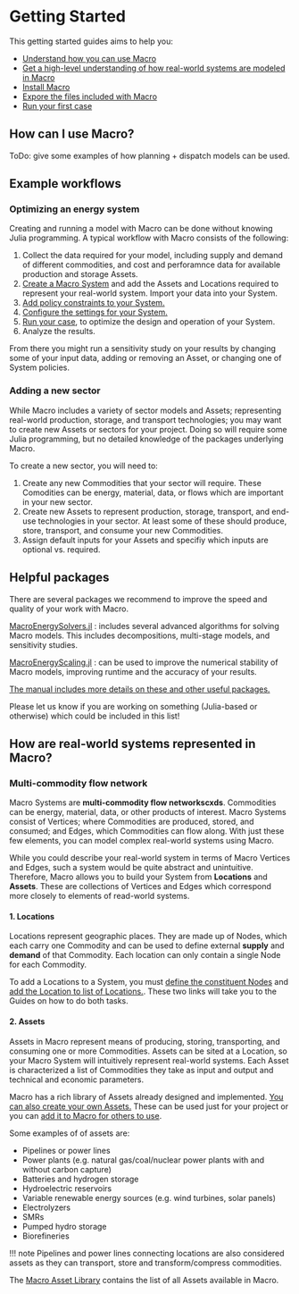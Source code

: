 # Getting Started

This getting started guides aims to help you:

- [Understand how you can use Macro](@ref "How can I use Macro?")
- [Get a high-level understanding of how real-world systems are modeled in Macro](@ref "How are real-world systems represented in Macro?")
- [Install Macro](@ref "Installation")
- [Expore the files included with Macro](@ref "What is in the Macro repo?")
- [Run your first case](@ref "Running Macro")

## How can I use Macro?

ToDo: give some examples of how planning + dispatch models can be used.

## Example workflows

### Optimizing an energy system

Creating and running a model with Macro can be done without knowing Julia programming. A typical workflow with Macro consists of the following:

1. Collect the data required for your model, including supply and demand of different commodities, and cost and perforamnce data for available production and storage Assets.
2. [Create a Macro System](@ref "Creating a new System") and add the Assets and Locations required to represent your real-world system. Import your data into your System.
3. [Add policy constraints to your System.](@ref "Adding policy Constraints to a System")
4. [Configure the settings for your System.](@ref "Configure Macro Settings")
5. [Run your case](@ref "Run a Macro Model"), to optimize the design and operation of your System.
6. Analyze the results.

From there you might run a sensitivity study on your results by changing some of your input data, adding or removing an Asset, or changing one of System policies.

### Adding a new sector

While Macro includes a variety of sector models and Assets; representing real-world production, storage, and transport technologies; you may want to create new Assets or sectors for your project. Doing so will require some Julia programming, but no detailed knowledge of the packages underlying Macro.

To create a new sector, you will need to:

1. Create any new Commodities that your sector will require. These Comodities can be energy, material, data, or flows which are important in your new sector.
2. Create new Assets to represent production, storage, transport, and end-use technologies in your sector. At least some of these should produce, store, transport, and consume your new Commodities.
3. Assign default inputs for your Assets and specifiy which inputs are optional vs. required.

## Helpful packages

There are several packages we recommend to improve the speed and quality of your work with Macro.

[MacroEnergySolvers.jl](https://github.com/macroenergy/MacroEnergySolvers.jl) : includes several advanced algorithms for solving Macro models. This includes decompositions, multi-stage models, and sensitivity studies.

[MacroEnergyScaling.jl](https://github.com/macroenergy/MacroEnergyScaling.jl) : can be used to improve the numerical stability of Macro models, improving runtime and the accuracy of your results.

[The manual includes more details on these and other useful packages.](@ref "Related Packages")

Please let us know if you are working on something (Julia-based or otherwise) which could be included in this list!

## How are real-world systems represented in Macro?

### Multi-commodity flow network

Macro Systems are **multi-commodity flow networkscxds**. Commodities can be energy, material, data, or other products of interest. Macro Systems consist of Vertices; where Commodities are produced, stored, and consumed; and Edges, which Commodities can flow along. With just these few elements, you can model complex real-world systems using Macro.

While you could describe your real-world system in terms of Macro Vertices and Edges, such a system would be quite abstract and unintuitive. Therefore, Macro allows you to build your System from **Locations** and **Assets**. These are collections of Vertices and Edges which correspond more closely to elements of read-world systems.

#### 1. Locations

Locations represent geographic places. They are made up of Nodes, which each carry one Commodity and can be used to define external **supply** and **demand** of that Commodity. Each location can only contain a single Node for each Commodity.

To add a Locations to a System, you must [define the constituent Nodes](@ref "Adding a Node to a System") and [add the Location to list of Locations.](@ref "Adding a Location to a System"). These two links will take you to the Guides on how to do both tasks.

#### 2. Assets

Assets in Macro represent means of producing, storing, transporting, and consuming one or more Commodities. Assets can be sited at a Location, so your Macro System will intuitively represent real-world systems. Each Asset is characterized a list of Commodities they take as input and output and technical and economic parameters.

Macro has a rich library of Assets already designed and implemented. [You can also create your own Assets.](@ref "Creating a New Asset") These can be used just for your project or you can [add it to Macro for others to use](@ref "How to contribute guide").

Some examples of of assets are:

- Pipelines or power lines
- Power plants (e.g. natural gas/coal/nuclear power plants with and without carbon capture)
- Batteries and hydrogen storage
- Hydroelectric reservoirs
- Variable renewable energy sources (e.g. wind turbines, solar panels)
- Electrolyzers
- SMRs
- Pumped hydro storage
- Biorefineries

!!! note
    Pipelines and power lines connecting locations are also considered assets as they can transport, store and transform/compress commodities.

The [Macro Asset Library](@ref) contains the list of all Assets available in Macro.
